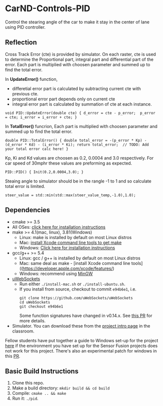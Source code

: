 # CarND-Controls-PID

Control the stearing angle of the car to make it stay in the center of lane using PID controller.

## Reflection

Cross Track Error (cte) is provided by simulator. On each raster, cte is used to determine the Proportional part, integral part and differential part of the error. Each part is multiplied with choosen parameter and summed up to find the total error.

In __UpdateError()__ function,
* differetial error part is calculated by subtracting current cte with previous cte.
* proportional error part depends only on current cte
* integral error part is calculated by summation of cte at each instance.

`void PID::UpdateError(double cte) {
   d_error = cte - p_error; 
   p_error = cte;
   i_error = i_error + cte;
}`

In __TotalError()__ funcrion, Each part is multiplied with choosen parameter and summed up to find the total error.

`double PID::TotalError() {
  double total_error = -(p_error * Kp) - (d_error * Kd) - (i_error * Ki);
  return total_error;  // TODO: Add your total error calc here!
}`

Kp, Ki and Kd values are choosen as 0.2, 0.0004 and 3.0 respectively. For car speed of 30mphr these values are preforming as expected.

`PID::PID() {
	Init(0.2,0.0004,3.0);
}`

Steaing angle to simulator should be in the rangle -1 to 1 and so calculate total error is limited.

`steer_value = std::min(std::max(steer_value_temp,-1.0),1.0);`

## Dependencies

* cmake >= 3.5
 * All OSes: [click here for installation instructions](https://cmake.org/install/)
* make >= 4.1(mac, linux), 3.81(Windows)
  * Linux: make is installed by default on most Linux distros
  * Mac: [install Xcode command line tools to get make](https://developer.apple.com/xcode/features/)
  * Windows: [Click here for installation instructions](http://gnuwin32.sourceforge.net/packages/make.htm)
* gcc/g++ >= 5.4
  * Linux: gcc / g++ is installed by default on most Linux distros
  * Mac: same deal as make - [install Xcode command line tools]((https://developer.apple.com/xcode/features/)
  * Windows: recommend using [MinGW](http://www.mingw.org/)
* [uWebSockets](https://github.com/uWebSockets/uWebSockets)
  * Run either `./install-mac.sh` or `./install-ubuntu.sh`.
  * If you install from source, checkout to commit `e94b6e1`, i.e.
    ```
    git clone https://github.com/uWebSockets/uWebSockets 
    cd uWebSockets
    git checkout e94b6e1
    ```
    Some function signatures have changed in v0.14.x. See [this PR](https://github.com/udacity/CarND-MPC-Project/pull/3) for more details.
* Simulator. You can download these from the [project intro page](https://github.com/udacity/self-driving-car-sim/releases) in the classroom.

Fellow students have put together a guide to Windows set-up for the project [here](https://s3-us-west-1.amazonaws.com/udacity-selfdrivingcar/files/Kidnapped_Vehicle_Windows_Setup.pdf) if the environment you have set up for the Sensor Fusion projects does not work for this project. There's also an experimental patch for windows in this [PR](https://github.com/udacity/CarND-PID-Control-Project/pull/3).

## Basic Build Instructions

1. Clone this repo.
2. Make a build directory: `mkdir build && cd build`
3. Compile: `cmake .. && make`
4. Run it: `./pid`. 

